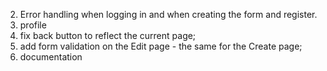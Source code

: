 2. Error handling when logging in and when creating the form and register.
3. profile
4. fix back button to reflect the current page;
5. add form validation on the Edit page - the same for the Create page;
6. documentation